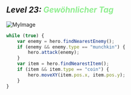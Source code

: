 ## ***Level 23:***  <span style="color: lightgreen">***Gewöhnlicher Tag***



![MyImage](<Welt 2 Level 23.png>)

```Javascript
while (true) {
    var enemy = hero.findNearestEnemy();
    if (enemy && enemy.type == "munchkin") {
        hero.attack(enemy);
    }
    var item = hero.findNearestItem();
    if (item && item.type == "coin") {
        hero.moveXY(item.pos.x, item.pos.y);
    }
}
```
